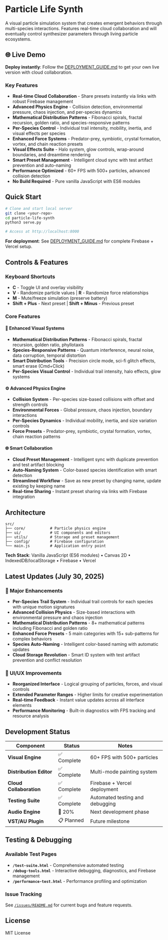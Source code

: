 # Particle Life Synth

A visual particle simulation system that creates emergent behaviors through multi-species interactions. Features real-time cloud collaboration and will eventually control synthesizer parameters through living particle ecosystems.

## 🌐 Live Demo

**Deploy instantly**: Follow the [DEPLOYMENT_GUIDE.md](DEPLOYMENT_GUIDE.md) to get your own live version with cloud collaboration.

### Key Features
- **Real-time Cloud Collaboration** - Share presets instantly via links with robust Firebase management
- **Advanced Physics Engine** - Collision detection, environmental pressure, chaos injection, and per-species dynamics
- **Mathematical Distribution Patterns** - Fibonacci spirals, fractal recursion, golden ratio, and species-responsive patterns
- **Per-Species Control** - Individual trail intensity, mobility, inertia, and visual effects per species
- **Enhanced Force Systems** - Predator-prey, symbiotic, crystal formation, vortex, and chain reaction presets
- **Visual Effects Suite** - Halo system, glow controls, wrap-around boundaries, and dreamtime rendering
- **Smart Preset Management** - Intelligent cloud sync with test artifact prevention and auto-naming
- **Performance Optimized** - 60+ FPS with 500+ particles, advanced collision detection
- **No Build Required** - Pure vanilla JavaScript with ES6 modules

## Quick Start

```bash
# Clone and start local server
git clone <your-repo>
cd particle-life-synth
python3 serve.py

# Access at http://localhost:8000
```

**For deployment**: See [DEPLOYMENT_GUIDE.md](DEPLOYMENT_GUIDE.md) for complete Firebase + Vercel setup.

## Controls & Features

### Keyboard Shortcuts
- **C** - Toggle UI and overlay visibility
- **V** - Randomize particle values | **R** - Randomize force relationships
- **M** - Mute/freeze simulation (preserve battery)
- **Shift + Plus** - Next preset | **Shift + Minus** - Previous preset

### Core Features

#### 🎨 Enhanced Visual Systems
- **Mathematical Distribution Patterns** - Fibonacci spirals, fractal recursion, golden ratio, phyllotaxis
- **Species-Responsive Patterns** - Quantum interference, neural noise, data corruption, temporal distortion
- **Smart Distribution Tools** - Precision circle mode, sci-fi glitch effects, smart erase (Cmd+Click)
- **Per-Species Visual Control** - Individual trail intensity, halo effects, glow systems

#### ⚙️ Advanced Physics Engine  
- **Collision System** - Per-species size-based collisions with offset and strength controls
- **Environmental Forces** - Global pressure, chaos injection, boundary interactions
- **Per-Species Dynamics** - Individual mobility, inertia, and size variation controls
- **Force Presets** - Predator-prey, symbiotic, crystal formation, vortex, chain reaction patterns

#### 🌐 Smart Collaboration
- **Cloud Preset Management** - Intelligent sync with duplicate prevention and test artifact blocking
- **Auto-Naming System** - Color-based species identification with smart detection
- **Streamlined Workflow** - Save as new preset by changing name, update existing by keeping name
- **Real-time Sharing** - Instant preset sharing via links with Firebase integration

## Architecture

```
src/
├── core/           # Particle physics engine
├── ui/             # UI components and editors
├── utils/          # Storage and preset management
├── config/         # Firebase configuration
└── main.js         # Application entry point
```

**Tech Stack**: Vanilla JavaScript (ES6 modules) • Canvas 2D • IndexedDB/localStorage • Firebase • Vercel

## Latest Updates (July 30, 2025)

### 🚀 Major Enhancements
- **Per-Species Trail System** - Individual trail controls for each species with unique motion signatures
- **Advanced Collision Physics** - Size-based interactions with environmental pressure and chaos injection
- **Mathematical Distribution Patterns** - 8+ mathematical patterns including Fibonacci and golden ratio
- **Enhanced Force Presets** - 5 main categories with 15+ sub-patterns for complex behaviors
- **Species Auto-Naming** - Intelligent color-based naming with automatic updates
- **Cloud Storage Revolution** - Smart ID system with test artifact prevention and conflict resolution

### 🎯 UI/UX Improvements  
- **Reorganized Interface** - Logical grouping of particles, forces, and visual controls
- **Extended Parameter Ranges** - Higher limits for creative experimentation
- **Real-time Feedback** - Instant value updates across all interface elements
- **Performance Monitoring** - Built-in diagnostics with FPS tracking and resource analysis

## Development Status

| Component | Status | Notes |
|-----------|--------|--------|
| **Visual Engine** | ✅ Complete | 60+ FPS with 500+ particles |
| **Distribution Editor** | ✅ Complete | Multi-mode painting system |
| **Cloud Collaboration** | ✅ Complete | Firebase + Vercel deployment |
| **Testing Suite** | ✅ Complete | Automated testing and debugging |
| **Audio Engine** | 🔄 20% | Next development phase |
| **VST/AU Plugin** | 📋 Planned | Future milestone |

## Testing & Debugging

### Available Test Pages
- **`/test-suite.html`** - Comprehensive automated testing
- **`/debug-tools.html`** - Interactive debugging, diagnostics, and Firebase management
- **`/performance-test.html`** - Performance profiling and optimization

### Issue Tracking
See [`/issues/README.md`](issues/README.md) for current bugs and feature requests.

## License

MIT License